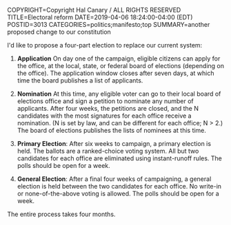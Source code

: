 COPYRIGHT=Copyright Hal Canary / ALL RIGHTS RESERVED
TITLE=Electoral reform
DATE=2019-04-06 18:24:00-04:00 (EDT)
POSTID=3013
CATEGORIES=politics;manifesto;top
SUMMARY=another proposed change to our constitution

I'd like to propose a four-part election to replace our current system:

1.  **Application** On day one of the campaign, eligible citizens can apply for
    the office, at the local, state, or federal board of elections (depending on
    the office). The application window closes after seven days, at which time the
    board publishes a list of applicants.

2.  **Nomination**  At this time, any eligible voter can go to their local board
    of elections office and sign a petition to nominate any number of applicants.
    After four weeks, the petitions are closed, and the N candidates with the most
    signatures for each office receive a nomination.  (N is set by law, and can be
    different for each office; N > 2.) The board of elections publishes the lists
    of nominees at this time.

3.  **Primary Election**:  After six weeks to campaign, a primary election is held.
    The ballots are a ranked-choice voting system.  All but two candidates for each
    office are eliminated using instant-runoff rules.  The polls should be open for
    a week.

4.  **General Election**:  After a final four weeks of campaigning, a general
    election is held between the two candidates for each office. No write-in or
    none-of-the-above voting is allowed. The polls should be open for a week.

The entire process takes four months.
